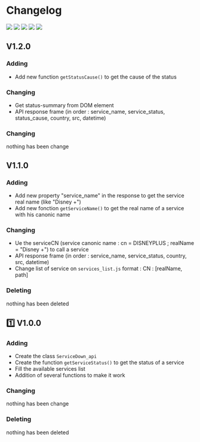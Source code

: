 # Changelog
[![](https://badgen.net/github/tag/BenjaminFourmaux/ServiceDown_api?cache=600)]() [![](https://badgen.net/github/release/BenjaminFourmaux/ServiceDown_api?cache=600)]() [![](https://badgen.net/github/branches/BenjaminFourmaux/ServiceDown_api)]() [![](https://badgen.net/github/releases/BenjaminFourmaux/ServiceDown_api)]() [![](https://badgen.net/github/tags/BenjaminFourmaux/ServiceDown_api)]()

## V1.2.0
### Adding
 - Add new function ``getStatusCause()`` to get the cause of the status

### Changing
 - Get status-summary from DOM element
 - API response frame (in order : service_name, service_status, status_cause, country, src, datetime)

### Changing
nothing has been change

## V1.1.0
### Adding
 - Add new property "service_name" in the response to get the service real name (like "Disney +")
 - Add new fonction ``getServiceName()`` to get the real name of a service with his canonic name 

### Changing
 - Ue the serviceCN (service canonic name : cn = DISNEYPLUS ; realName = "Disney +") to call a service
 - API response frame (in order : service_name, service_status, country, src, datetime)
 - Change list of service on ``services_list.js`` format : CN : \[realName, path]

### Deleting
nothing has been deleted

## :one: V1.0.0
### Adding
 - Create the class ``ServiceDown_api``
 - Create the function ``getServiceStatus()`` to get the status of a service
 - Fill the available services list
 - Addition of several functions to make it work

### Changing
nothing has been change

### Deleting
nothing has been deleted
